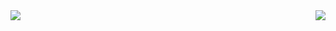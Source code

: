 <a href="https://github.com/satmyx/satmyx">
  <img align="center" src="https://github-readme-stats.vercel.app/api?username=anuraghazra&show_icons=true&theme=radical&locale=fr"/>
</a>
<a href="https://github.com/satmyx/satmyx">
  <img align="right" src="https://github-readme-stats.vercel.app/api/top-langs/?username=satmyx&theme=tokyonight&locale=fr" />
</a>
